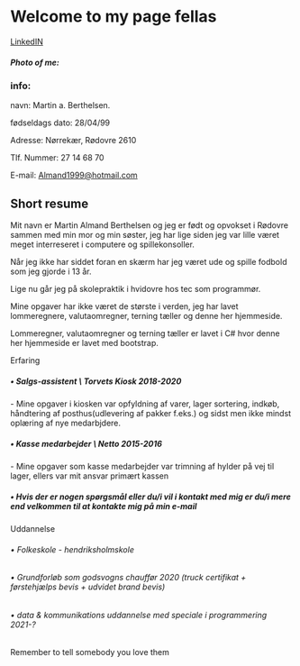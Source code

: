 ﻿# Welcome to my page fellas


[LinkedIN](https://www.linkedin.com/in/martin-berthelsen-4a1557227/)
##### Photo of me:

### info:
navn: Martin a. Berthelsen.

fødseldags dato: 28/04/99

Adresse: Nørrekær, Rødovre 2610

Tlf. Nummer: 27 14 68 70

E-mail: Almand1999@hotmail.com
## Short resume
Mit navn er Martin Almand Berthelsen og jeg er født og opvokset i Rødovre sammen med min mor og min søster, jeg har lige siden jeg var lille været meget interreseret i computere og spillekonsoller.

Når jeg ikke har siddet foran en skærm har jeg været ude og spille fodbold som jeg gjorde i 13 år.

Lige nu går jeg på skolepraktik i hvidovre hos tec som programmør. 

Mine opgaver har ikke været de største i verden, jeg har lavet lommeregnere, valutaomregner, terning tæller og denne her hjemmeside.

Lommeregner, valutaomregner og terning tæller er lavet i C# hvor denne her hjemmeside er lavet med bootstrap.

Erfaring
##### • Salgs-assistent \ Torvets Kiosk 2018-2020
\- Mine opgaver i kiosken var opfyldning af varer, lager sortering, indkøb, håndtering af posthus(udlevering af pakker f.eks.) og sidst men ikke mindst oplæring af nye medarbjdere.
##### • Kasse medarbejder \ Netto 2015-2016
\- Mine opgaver som kasse medarbejder var trimning af hylder på vej til lager, ellers var mit ansvar primært kassen
##### • Hvis der er nogen spørgsmål eller du/i vil i kontakt med mig er du/i mere end velkommen til at kontakte mig på min e-mail
Uddannelse
###### • Folkeskole - hendriksholmskole 
###### • Grundforløb som godsvogns chauffør 2020 (truck certifikat + førstehjælps bevis + udvidet brand bevis)
###### • data & kommunikations uddannelse med speciale i programmering 2021-?
Remember to tell somebody you love them
